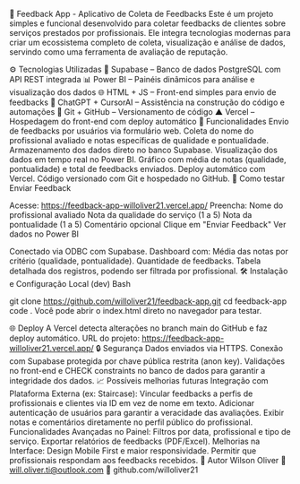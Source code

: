 📝 Feedback App - Aplicativo de Coleta de Feedbacks
Este é um projeto simples e funcional desenvolvido para coletar feedbacks de clientes sobre serviços prestados por profissionais. Ele integra tecnologias modernas para criar um ecossistema completo de coleta, visualização e análise de dados, servindo como uma ferramenta de avaliação de reputação.

⚙️ Tecnologias Utilizadas
💾 Supabase – Banco de dados PostgreSQL com API REST integrada
📊 Power BI – Painéis dinâmicos para análise e visualização dos dados
🌐 HTML + JS – Front-end simples para envio de feedbacks
🧠 ChatGPT + CursorAI – Assistência na construção do código e automações
🐙 Git + GitHub – Versionamento de código
▲ Vercel – Hospedagem do front-end com deploy automático
📌 Funcionalidades
Envio de feedbacks por usuários via formulário web.
Coleta do nome do profissional avaliado e notas específicas de qualidade e pontualidade.
Armazenamento dos dados direto no banco Supabase.
Visualização dos dados em tempo real no Power BI.
Gráfico com média de notas (qualidade, pontualidade) e total de feedbacks enviados.
Deploy automático com Vercel.
Código versionado com Git e hospedado no GitHub.
🧪 Como testar
Enviar Feedback

Acesse: https://feedback-app-willoliver21.vercel.app/
Preencha:
Nome do profissional avaliado
Nota da qualidade do serviço (1 a 5)
Nota da pontualidade (1 a 5)
Comentário opcional
Clique em "Enviar Feedback"
Ver dados no Power BI

Conectado via ODBC com Supabase.
Dashboard com:
Média das notas por critério (qualidade, pontualidade).
Quantidade de feedbacks.
Tabela detalhada dos registros, podendo ser filtrada por profissional.
🛠️ Instalação e Configuração Local (dev)
Bash

git clone https://github.com/willoliver21/feedback-app.git
cd feedback-app
code .
Você pode abrir o index.html direto no navegador para testar.

🌐 Deploy
A Vercel detecta alterações no branch main do GitHub e faz deploy automático.
URL do projeto: https://feedback-app-willoliver21.vercel.app/
🔒 Segurança
Dados enviados via HTTPS.
Conexão com Supabase protegida por chave pública restrita (anon key).
Validações no front-end e CHECK constraints no banco de dados para garantir a integridade dos dados.
📈 Possíveis melhorias futuras
Integração com Plataforma Externa (ex: Staircase):
Vincular feedbacks a perfis de profissionais e clientes via ID em vez de nome em texto.
Adicionar autenticação de usuários para garantir a veracidade das avaliações.
Exibir notas e comentários diretamente no perfil público do profissional.
Funcionalidades Avançadas no Painel:
Filtros por data, profissional e tipo de serviço.
Exportar relatórios de feedbacks (PDF/Excel).
Melhorias na Interface:
Design Mobile First e maior responsividade.
Permitir que profissionais respondam aos feedbacks recebidos.
👤 Autor
Wilson Oliver
📧 will.oliver.ti@outlook.com
🔗 github.com/willoliver21
